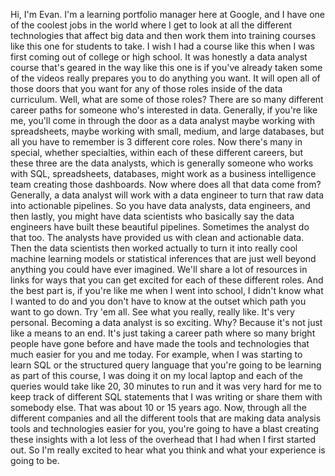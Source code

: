 
Hi, I'm Evan. I'm a learning portfolio manager here at Google, and I have one of the coolest jobs in the world where I get to look at all the different technologies that affect big data and then work them into training courses like this one for students to take. I wish I had a course like this when I was first coming out of college or high school. It was honestly a data analyst course that's geared in the way like this one is if you've already taken some of the videos really prepares you to do anything you want. It will open all of those doors that you want for any of those roles inside of the data curriculum. Well, what are some of those roles? There are so many different career paths for someone who's interested in data. Generally, if you're like me, you'll come in through the door as a data analyst maybe working with spreadsheets, maybe working with small, medium, and large databases, but all you have to remember is 3 different core roles. Now there's many in special, whether specialties, within each of these different careers, but these three are the data analysts, which is generally someone who works with SQL, spreadsheets, databases, might work as a business intelligence team creating those dashboards. Now where does all that data come from? Generally, a data analyst will work with a data engineer to turn that raw data into actionable pipelines. So you have data analysts, data engineers, and then lastly, you might have data scientists who basically say the data engineers have built these beautiful pipelines. Sometimes the analyst do that too. The analysts have provided us with clean and actionable data. Then the data scientists then worked actually to turn it into really cool machine learning models or statistical inferences that are just well beyond anything you could have ever imagined. We'll share a lot of resources in links for ways that you can get excited for each of these different roles. And the best part is, if you're like me when I went into school, I didn't know what I wanted to do and you don't have to know at the outset which path you want to go down. Try 'em all. See what you really, really like. It's very personal. Becoming a data analyst is so exciting. Why? Because it's not just like a means to an end. It's just taking a career path where so many bright people have gone before and have made the tools and technologies that much easier for you and me today. For example, when I was starting to learn SQL or the structured query language that you're going to be learning as part of this course, I was doing it on my local laptop and each of the queries would take like 20, 30 minutes to run and it was very hard for me to keep track of different SQL statements that I was writing or share them with somebody else. That was about 10 or 15 years ago. Now, through all the different companies and all the different tools that are making data analysis tools and technologies easier for you, you're going to have a blast creating these insights with a lot less of the overhead that I had when I first started out. So I'm really excited to hear what you think and what your experience is going to be.